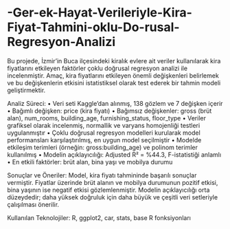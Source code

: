 # -Ger-ek-Hayat-Verileriyle-Kira-Fiyat-Tahmini-oklu-Do-rusal-Regresyon-Analizi
Bu projede, İzmir’in Buca ilçesindeki kiralık evlere ait veriler kullanılarak kira fiyatlarını etkileyen faktörler çoklu doğrusal regresyon analizi ile incelenmiştir. Amaç, kira fiyatlarını etkileyen önemli değişkenleri belirlemek ve bu değişkenlerin etkisini istatistiksel olarak test ederek bir tahmin modeli geliştirmektir.

Analiz Süreci:
 • Veri seti Kaggle’dan alınmış, 138 gözlem ve 7 değişken içerir
 • Bağımlı değişken: price (kira fiyatı)
 • Bağımsız değişkenler: gross (brüt alan), num_rooms, building_age, furnishing_status, floor_type
 • Veriler grafiksel olarak incelenmiş, normallik ve varyans homojenliği testleri uygulanmıştır
 • Çoklu doğrusal regresyon modelleri kurularak model performansları karşılaştırılmış, en uygun model seçilmiştir
 • Modelde etkileşim terimleri (örneğin: gross:building_age) ve polinom terimler kullanılmış
 • Modelin açıklayıcılığı: Adjusted R² = %44.3, F-istatistiği anlamlı
 • En etkili faktörler: brüt alan, bina yaşı ve mobilya durumu

Sonuçlar ve Öneriler:
Model, kira fiyatı tahmininde başarılı sonuçlar vermiştir. Fiyatlar üzerinde brüt alanın ve mobilya durumunun pozitif etkisi, bina yaşının ise negatif etkisi gözlemlenmiştir. Modelin açıklayıcılığı orta düzeydedir; daha yüksek doğruluk için daha büyük ve çeşitli veri setleriyle çalışılması önerilir.

Kullanılan Teknolojiler:
R, ggplot2, car, stats, base R fonksiyonları

